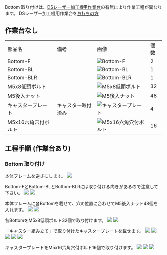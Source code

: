 Bottom 取り付けは、[DSレーザー加工機用作業台](https://shop.smartdiys.com/products/detail.php?product_id=836)の有無により作業工程が異なります。
DSレーザー加工機用作業台を[お持ちの方](/hc/ja/articles/360007605672)

## 作業台なし

<table class="packing-list">
    <tbody>
        <tr>
            <td>部品名</td>
            <td>備考</td>
            <td class="packing-img">画像</td>
            <td>個数</td>
        </tr>
        <tr>
            <td>Bottom-F</td>
            <td></td>
            <td><img src="images/015-2/packing/049.jpg" alt="Bottom-F"/></td>
            <td>2</td>
        </tr>
        <tr>
            <td>Bottom-BL</td>
            <td></td>
            <td><img src="images/015-2/packing/113.jpg" alt="Bottom-BL"/></td>
            <td>1</td>
        </tr>
        <tr>
            <td>Bottom-BLR</td>
            <td></td>
            <td><img src="images/015-2/packing/050.jpg" alt="Bottom-BLR"/></td>
            <td>1</td>
        </tr>
        <tr>
            <td>M5x8低頭ボルト</td>
            <td></td>
            <td><img src="images/015-2/packing/145.jpg" alt="M5x8低頭ボルト"/></td>
            <td>32</td>
        </tr>
        <tr>
            <td>M5後入ナット</td>
            <td></td>
            <td><img src="images/015-2/packing/139.jpg" alt="M5後入ナット"/></td>
            <td>48</td>
        </tr>
        <tr>
            <td>キャスタープレート</td>
            <td>キャスター取付済み</td>
            <td><img src="images/015-2/packing/casterplate.jpg" alt="キャスタープレート"/></td>
            <td>4</td>
        </tr>
        <tr>
            <td>M5x16六角穴付ボルト</td>
            <td></td>
            <td><img src="images/015-2/packing/148.jpg" alt="M5x16六角穴付ボルト"/></td>
            <td>16</td>
        </tr>
    </tbody>
</table>

## 工程手順 (作業台あり)

### Bottom 取り付け

本体フレームを逆さにします。
<img src="images/015-2/000.jpg"/>

Bottom-FとBottom-BLとBottom-BLRには取り付ける向きがあるので注意して下さい。
<img src="images/015-2/001.jpg"/>
<img src="images/015-2/002.jpg"/>

本体フレームに各Bottomを載せて、穴の位置に合わせてM5後入ナット48個を入れます。
<img src="images/015-2/003.jpg"/>
<img src="images/015-2/004.jpg"/>

各BottomをM5x8低頭ボルト32個で取り付けます。
<img src="images/015-2/005.jpg"/>
<img src="images/015-2/006.jpg"/>

「キャスター組み立て」で取り付けたキャスタープレートを載せます。
<img src="images/015-2/007.jpg"/>
<img src="images/015-2/008.jpg"/>
<img src="images/015-2/009.jpg"/>
<img src="images/015-2/010.jpg"/>
<img src="images/015-2/011.jpg"/>

キャスタープレートをM5x16六角穴付ボルト16個で取り付けます。
<img src="images/015-2/012.jpg"/>
<img src="images/015-2/013.jpg"/>
<img src="images/015-2/014.jpg"/>